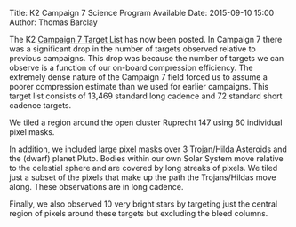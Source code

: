 Title: K2 Campaign 7 Science Program Available
Date: 2015-09-10 15:00
Author: Thomas Barclay

The K2 [Campaign 7 Target List](k2-approved-programs.html#campaign-7) has now been posted. In Campaign 7 there was a significant drop in the number of targets observed relative to previous campaigns. This drop was because the number of targets we can observe is a function of our on-board compression efficiency. The extremely dense nature of the Campaign 7 field forced us to assume a poorer compression estimate than we used for earlier campaigns. This target list consists of 13,469 standard long cadence and 72 standard short cadence targets. 

We tiled a region around the open cluster Ruprecht 147 using 60 individual pixel masks. 

In addition, we included large pixel masks over 3 Trojan/Hilda Asteroids and the (dwarf) planet Pluto. Bodies within our own Solar System move relative to the celestial sphere and are covered by long streaks of pixels. We tiled just a subset of the pixels that make up the path the Trojans/Hildas move along. These observations are in long cadence. 

Finally, we also observed 10 very bright stars by targeting just the central region of pixels around these targets but excluding the bleed columns.